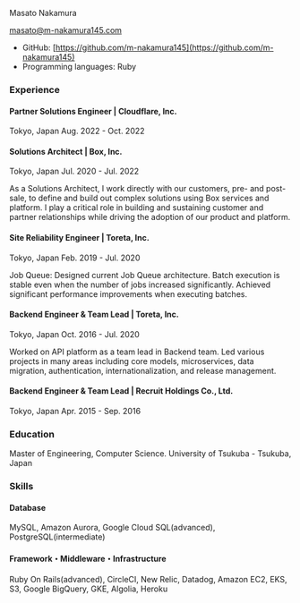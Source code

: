 Masato Nakamura

masato@m-nakamura145.com

- GitHub: [https://github.com/m-nakamura145](https://github.com/m-nakamura145)
- Programming languages: Ruby

### Experience

#### Partner Solutions Engineer | Cloudflare, Inc.
Tokyo, Japan Aug. 2022 - Oct. 2022


#### Solutions Architect | Box, Inc.
Tokyo, Japan Jul. 2020 - Jul. 2022

As a Solutions Architect, I work directly with our customers, pre- and post-sale, to define and build out complex solutions using Box services and platform. I play a critical role in building and sustaining customer and partner relationships while driving the adoption of our product and platform.

#### Site Reliability Engineer | Toreta, Inc.
Tokyo, Japan Feb. 2019 - Jul. 2020

Job Queue: Designed current Job Queue architecture. Batch execution is stable even when the number of jobs increased significantly. Achieved significant performance improvements when executing batches.

#### Backend Engineer & Team Lead | Toreta, Inc.
Tokyo, Japan Oct. 2016 - Jul. 2020

Worked on API platform as a team lead in Backend team. Led various projects in many areas including core models, microservices, data migration, authentication, internationalization, and release management.

#### Backend Engineer & Team Lead | Recruit Holdings Co., Ltd.
Tokyo, Japan Apr. 2015 - Sep. 2016

### Education
Master of Engineering, Computer Science. University of Tsukuba - Tsukuba, Japan

### Skills

#### Database
MySQL, Amazon Aurora, Google Cloud SQL(advanced), PostgreSQL(intermediate)

#### Framework・Middleware・Infrastructure
Ruby On Rails(advanced), CircleCI, New Relic, Datadog, Amazon EC2, EKS, S3, Google BigQuery, GKE, Algolia, Heroku
